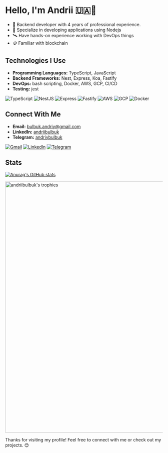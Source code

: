 # Hello, I'm Andrii 🇺🇦👋

- 🔭 Backend developer with 4 years of professional experience.
- 🌱 Specialize in developing applications using Nodejs
- 🛰️ Have hands-on experience working with DevOps things
- 🪙 Familiar with blockchain

## Technologies I Use

- **Programming Languages:** TypeScript, JavaScript
- **Backend Frameworks:** Nest, Express, Koa, Fastify
- **DevOps:** bash scripting, Docker, AWS, GCP, CI/CD
- **Testing:** jest

![TypeScript](https://img.shields.io/badge/TypeScript-%23007ACC.svg?style=for-the-badge&logo=typescript&logoColor=white)
![NestJS](https://img.shields.io/badge/NestJS-E0234E?style=for-the-badge&logo=nestjs&logoColor=white)
![Express](https://img.shields.io/badge/Express.js-404D59?style=for-the-badge)
![Fastify](https://img.shields.io/badge/Fastify-202020?style=for-the-badge&logo=fastify&logoColor=white)
![AWS](https://img.shields.io/badge/AWS-%23FF9900.svg?style=for-the-badge&logo=amazon-aws&logoColor=white)
![GCP](https://img.shields.io/badge/Google%20Cloud-%234285F4.svg?style=for-the-badge&logo=google-cloud&logoColor=white)
![Docker](https://img.shields.io/badge/Docker-%230db7ed.svg?style=for-the-badge&logo=docker&logoColor=white)

## Connect With Me

- **Email:** <bulbuk.andriy@gmail.com>
- **LinkedIn:** [andriibulbuk](https://www.linkedin.com/in/andrii-bulbuk-2b9707228/)
- **Telegram:** [andriybulbuk](https://t.me/andriybulbuk)

[![Gmail](https://img.shields.io/badge/-Gmail-c14438?style=flat-square&logo=Gmail&logoColor=white)](mailto:bulbuk.andriy@gmail.com)
[![LinkedIn](https://img.shields.io/badge/-LinkedIn-blue?style=flat-square&logo=Linkedin&logoColor=white&link=https://www.linkedin.com/in/andrii-bulbuk-2b9707228/)](https://www.linkedin.com/in/andrii-bulbuk-2b9707228/)
[![Telegram](https://img.shields.io/badge/-Telegram-0088cc?style=flat-square&logo=Telegram&logoColor=white&link=https://t.me/andriybulbuk)](https://t.me/andriybulbuk)

## Stats

[![Anurag's GitHub stats](https://github-readme-stats.vercel.app/api?username=andriibulbuk&show_icons=true&theme=radical)](https://github.com/andriibulbuk/github-readme-stats)
<p>
  <img src="https://github-profile-trophy.vercel.app/?username=andriibulbuk&theme=monokai&title=MultiLanguage,Repositories,PullRequest,Commits" alt="andriibulbuk's trophies" width="800">
</p>



Thanks for visiting my profile! Feel free to connect with me or check out my projects. 😊
